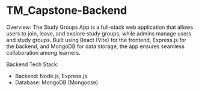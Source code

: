# TM_Capstone-Backend


Overview:
The Study Groups App is a full-stack web application that allows users to join, leave, and explore study groups, while admins manage users and study groups. Built using React (Vite) for the frontend, Express.js for the backend, and MongoDB for data storage, the app ensures seamless collaboration among learners.


Backend Tech Stack:
* Backend: Node.js, Express.js
* Database: MongoDB (Mongoose)
